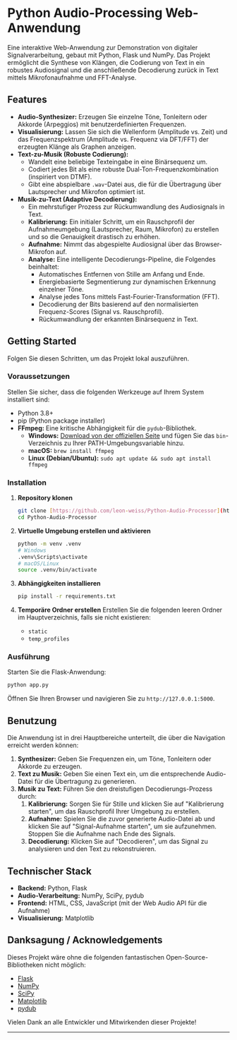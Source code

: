 # Python Audio-Processing Web-Anwendung

Eine interaktive Web-Anwendung zur Demonstration von digitaler Signalverarbeitung, gebaut mit Python, Flask und NumPy. Das Projekt ermöglicht die Synthese von Klängen, die Codierung von Text in ein robustes Audiosignal und die anschließende Decodierung zurück in Text mittels Mikrofonaufnahme und FFT-Analyse.

## Features

-   **Audio-Synthesizer:** Erzeugen Sie einzelne Töne, Tonleitern oder Akkorde (Arpeggios) mit benutzerdefinierten Frequenzen.
-   **Visualisierung:** Lassen Sie sich die Wellenform (Amplitude vs. Zeit) und das Frequenzspektrum (Amplitude vs. Frequenz via DFT/FFT) der erzeugten Klänge als Graphen anzeigen.
-   **Text-zu-Musik (Robuste Codierung):**
    -   Wandelt eine beliebige Texteingabe in eine Binärsequenz um.
    -   Codiert jedes Bit als eine robuste Dual-Ton-Frequenzkombination (inspiriert von DTMF).
    -   Gibt eine abspielbare `.wav`-Datei aus, die für die Übertragung über Lautsprecher und Mikrofon optimiert ist.
-   **Musik-zu-Text (Adaptive Decodierung):**
    -   Ein mehrstufiger Prozess zur Rückumwandlung des Audiosignals in Text.
    -   **Kalibrierung:** Ein initialer Schritt, um ein Rauschprofil der Aufnahmeumgebung (Lautsprecher, Raum, Mikrofon) zu erstellen und so die Genauigkeit drastisch zu erhöhen.
    -   **Aufnahme:** Nimmt das abgespielte Audiosignal über das Browser-Mikrofon auf.
    -   **Analyse:** Eine intelligente Decodierungs-Pipeline, die Folgendes beinhaltet:
        -   Automatisches Entfernen von Stille am Anfang und Ende.
        -   Energiebasierte Segmentierung zur dynamischen Erkennung einzelner Töne.
        -   Analyse jedes Tons mittels Fast-Fourier-Transformation (FFT).
        -   Decodierung der Bits basierend auf den normalisierten Frequenz-Scores (Signal vs. Rauschprofil).
        -   Rückumwandlung der erkannten Binärsequenz in Text.

## Getting Started

Folgen Sie diesen Schritten, um das Projekt lokal auszuführen.

### Voraussetzungen

Stellen Sie sicher, dass die folgenden Werkzeuge auf Ihrem System installiert sind:

-   Python 3.8+
-   pip (Python package installer)
-   **FFmpeg:** Eine kritische Abhängigkeit für die `pydub`-Bibliothek.
    -   **Windows:** [Download von der offiziellen Seite](https://ffmpeg.org/download.html) und fügen Sie das `bin`-Verzeichnis zu Ihrer PATH-Umgebungsvariable hinzu.
    -   **macOS:** `brew install ffmpeg`
    -   **Linux (Debian/Ubuntu):** `sudo apt update && sudo apt install ffmpeg`

### Installation

1.  **Repository klonen**
    ```sh
    git clone [https://github.com/leon-weiss/Python-Audio-Processor](https://github.com/leon-weiss/Python-Audio-Processor.git)
    cd Python-Audio-Processor
    ```

2.  **Virtuelle Umgebung erstellen und aktivieren**
    ```sh
    python -m venv .venv
    # Windows
    .venv\Scripts\activate
    # macOS/Linux
    source .venv/bin/activate
    ```

3.  **Abhängigkeiten installieren**
    ```sh
    pip install -r requirements.txt
    ```

4.  **Temporäre Ordner erstellen**
    Erstellen Sie die folgenden leeren Ordner im Hauptverzeichnis, falls sie nicht existieren:
    -   `static`
    -   `temp_profiles`

### Ausführung

Starten Sie die Flask-Anwendung:
```sh
python app.py
```
Öffnen Sie Ihren Browser und navigieren Sie zu `http://127.0.0.1:5000`.

## Benutzung

Die Anwendung ist in drei Hauptbereiche unterteilt, die über die Navigation erreicht werden können:

1.  **Synthesizer:** Geben Sie Frequenzen ein, um Töne, Tonleitern oder Akkorde zu erzeugen.
2.  **Text zu Musik:** Geben Sie einen Text ein, um die entsprechende Audio-Datei für die Übertragung zu generieren.
3.  **Musik zu Text:** Führen Sie den dreistufigen Decodierungs-Prozess durch:
    1.  **Kalibrierung:** Sorgen Sie für Stille und klicken Sie auf "Kalibrierung starten", um das Rauschprofil Ihrer Umgebung zu erstellen.
    2.  **Aufnahme:** Spielen Sie die zuvor generierte Audio-Datei ab und klicken Sie auf "Signal-Aufnahme starten", um sie aufzunehmen. Stoppen Sie die Aufnahme nach Ende des Signals.
    3.  **Decodierung:** Klicken Sie auf "Decodieren", um das Signal zu analysieren und den Text zu rekonstruieren.

## Technischer Stack

-   **Backend:** Python, Flask
-   **Audio-Verarbeitung:** NumPy, SciPy, pydub
-   **Frontend:** HTML, CSS, JavaScript (mit der Web Audio API für die Aufnahme)
-   **Visualisierung:** Matplotlib

## Danksagung / Acknowledgements

Dieses Projekt wäre ohne die folgenden fantastischen Open-Source-Bibliotheken nicht möglich:

- [Flask](https://flask.palletsprojects.com/en/stable/)
- [NumPy](https://numpy.org/)
- [SciPy](https://scipy.org/)
- [Matplotlib](https://matplotlib.org/)
- [pydub](https://github.com/jiaaro/pydub)

Vielen Dank an alle Entwickler und Mitwirkenden dieser Projekte!

---
